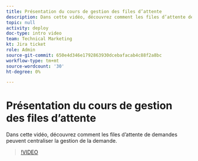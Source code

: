 ```yaml
---
title: Présentation du cours de gestion des files d’attente
description: Dans cette vidéo, découvrez comment les files d’attente de demandes peuvent centraliser la gestion de la demande.
topic: null
activity: deploy
doc-type: intro video
team: Technical Marketing
kt: Jira ticket
role: Admin
source-git-commit: 650e4d346e1792863930dcebafacab4c88f2a8bc
workflow-type: tm+mt
source-wordcount: '30'
ht-degree: 0%

---
```


# Présentation du cours de gestion des files d’attente

Dans cette vidéo, découvrez comment les files d’attente de demandes peuvent centraliser la gestion de la demande.

>[!VIDEO](https://video.tv.adobe.com/v/335219/?quality=12&learn=on)

